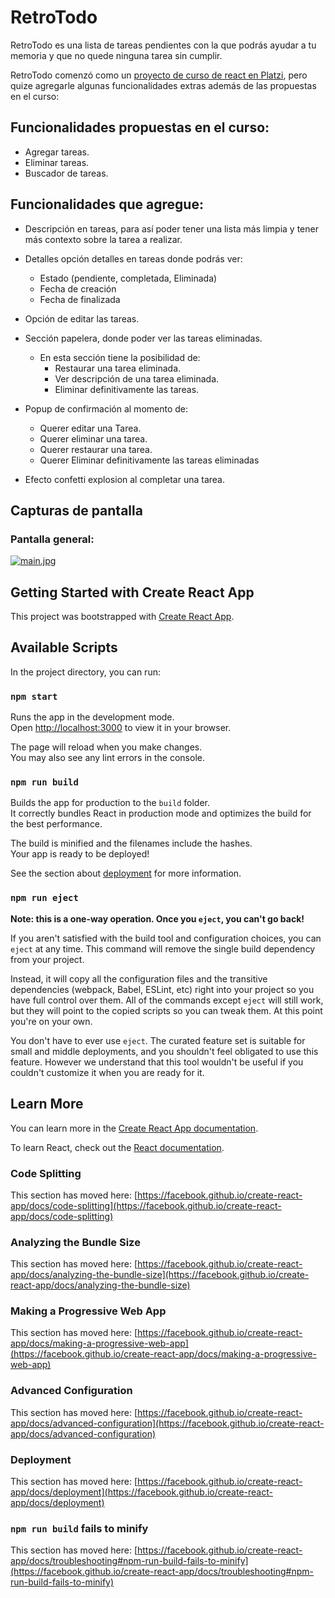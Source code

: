 # RetroTodo 
RetroTodo es una lista de tareas pendientes con la que podrás ayudar a tu memoria y que no quede ninguna tarea sin cumplir.

RetroTodo comenzó como un [proyecto de curso de react en Platzi](https://platzi.com/cursos/react/), pero quize agregarle algunas funcionalidades extras además de las propuestas en el curso:

## Funcionalidades propuestas en el curso:
* Agregar tareas.
* Eliminar tareas.
* Buscador de tareas.
## Funcionalidades que agregue:
* Descripción en tareas, para así poder tener una lista más limpia y tener más contexto sobre la tarea a realizar.
* Detalles opción detalles en tareas donde podrás ver:
  + Estado (pendiente, completada, Eliminada)
  + Fecha de creación
  + Fecha de finalizada
* Opción de editar las tareas.
* Sección papelera, donde poder ver las tareas eliminadas.
  + En esta sección tiene la posibilidad de:
     - Restaurar una tarea eliminada.
     - Ver descripción de una tarea eliminada.
     - Eliminar definitivamente las tareas.
* Popup de confirmación al momento de:
     + Querer editar una Tarea.
     + Querer eliminar una tarea.
     + Querer restaurar una tarea.
     + Querer Eliminar definitivamente las tareas eliminadas


* Efecto confetti explosion al completar una tarea.


## Capturas de pantalla

### Pantalla general:

[![main.jpg](https://i.postimg.cc/CKHqqPxd/main.jpg)](https://postimg.cc/Lq55dVfM)




## Getting Started with Create React App

This project was bootstrapped with [Create React App](https://github.com/facebook/create-react-app).

## Available Scripts

In the project directory, you can run:

### `npm start`

Runs the app in the development mode.\
Open [http://localhost:3000](http://localhost:3000) to view it in your browser.

The page will reload when you make changes.\
You may also see any lint errors in the console.

### `npm run build`

Builds the app for production to the `build` folder.\
It correctly bundles React in production mode and optimizes the build for the best performance.

The build is minified and the filenames include the hashes.\
Your app is ready to be deployed!

See the section about [deployment](https://facebook.github.io/create-react-app/docs/deployment) for more information.

### `npm run eject`

**Note: this is a one-way operation. Once you `eject`, you can't go back!**

If you aren't satisfied with the build tool and configuration choices, you can `eject` at any time. This command will remove the single build dependency from your project.

Instead, it will copy all the configuration files and the transitive dependencies (webpack, Babel, ESLint, etc) right into your project so you have full control over them. All of the commands except `eject` will still work, but they will point to the copied scripts so you can tweak them. At this point you're on your own.

You don't have to ever use `eject`. The curated feature set is suitable for small and middle deployments, and you shouldn't feel obligated to use this feature. However we understand that this tool wouldn't be useful if you couldn't customize it when you are ready for it.

## Learn More

You can learn more in the [Create React App documentation](https://facebook.github.io/create-react-app/docs/getting-started).

To learn React, check out the [React documentation](https://reactjs.org/).

### Code Splitting

This section has moved here: [https://facebook.github.io/create-react-app/docs/code-splitting](https://facebook.github.io/create-react-app/docs/code-splitting)

### Analyzing the Bundle Size

This section has moved here: [https://facebook.github.io/create-react-app/docs/analyzing-the-bundle-size](https://facebook.github.io/create-react-app/docs/analyzing-the-bundle-size)

### Making a Progressive Web App

This section has moved here: [https://facebook.github.io/create-react-app/docs/making-a-progressive-web-app](https://facebook.github.io/create-react-app/docs/making-a-progressive-web-app)

### Advanced Configuration

This section has moved here: [https://facebook.github.io/create-react-app/docs/advanced-configuration](https://facebook.github.io/create-react-app/docs/advanced-configuration)

### Deployment

This section has moved here: [https://facebook.github.io/create-react-app/docs/deployment](https://facebook.github.io/create-react-app/docs/deployment)

### `npm run build` fails to minify

This section has moved here: [https://facebook.github.io/create-react-app/docs/troubleshooting#npm-run-build-fails-to-minify](https://facebook.github.io/create-react-app/docs/troubleshooting#npm-run-build-fails-to-minify)
